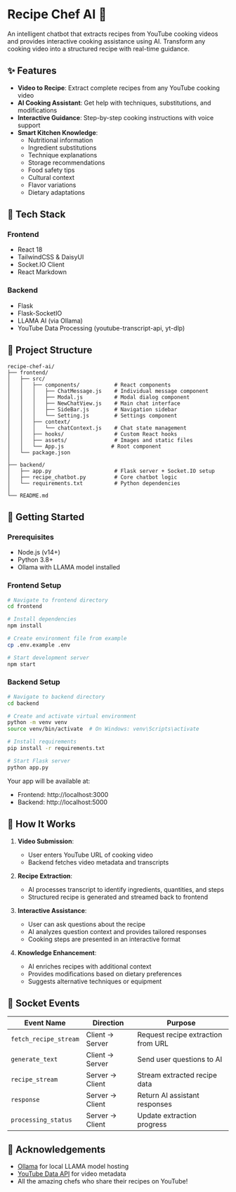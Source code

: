 # Recipe Chef AI 🍳

An intelligent chatbot that extracts recipes from YouTube cooking videos and provides interactive cooking assistance using AI. Transform any cooking video into a structured recipe with real-time guidance.

## ✨ Features

- **Video to Recipe**: Extract complete recipes from any YouTube cooking video
- **AI Cooking Assistant**: Get help with techniques, substitutions, and modifications
- **Interactive Guidance**: Step-by-step cooking instructions with voice support
- **Smart Kitchen Knowledge**:
  - Nutritional information
  - Ingredient substitutions
  - Technique explanations
  - Storage recommendations
  - Food safety tips
  - Cultural context
  - Flavor variations
  - Dietary adaptations

## 🧰 Tech Stack

### Frontend
- React 18
- TailwindCSS & DaisyUI
- Socket.IO Client
- React Markdown

### Backend
- Flask
- Flask-SocketIO
- LLAMA AI (via Ollama)
- YouTube Data Processing (youtube-transcript-api, yt-dlp)

## 📂 Project Structure

```
recipe-chef-ai/
├── frontend/
│   ├── src/
│   │   ├── components/           # React components
│   │   │   ├── ChatMessage.js    # Individual message component
│   │   │   ├── Modal.js          # Modal dialog component  
│   │   │   ├── NewChatView.js    # Main chat interface
│   │   │   ├── SideBar.js        # Navigation sidebar
│   │   │   └── Setting.js        # Settings component
│   │   ├── context/
│   │   │   └── chatContext.js    # Chat state management
│   │   ├── hooks/                # Custom React hooks
│   │   ├── assets/               # Images and static files
│   │   └── App.js               # Root component
│   └── package.json
│
├── backend/
│   ├── app.py                    # Flask server + Socket.IO setup
│   ├── recipe_chatbot.py         # Core chatbot logic
│   └── requirements.txt          # Python dependencies
│
└── README.md
```

## 🚀 Getting Started

### Prerequisites

- Node.js (v14+)
- Python 3.8+
- Ollama with LLAMA model installed

### Frontend Setup

```bash
# Navigate to frontend directory
cd frontend

# Install dependencies
npm install

# Create environment file from example
cp .env.example .env

# Start development server
npm start
```

### Backend Setup

```bash
# Navigate to backend directory
cd backend

# Create and activate virtual environment
python -m venv venv
source venv/bin/activate  # On Windows: venv\Scripts\activate

# Install requirements
pip install -r requirements.txt

# Start Flask server
python app.py
```

Your app will be available at:
- Frontend: http://localhost:3000
- Backend: http://localhost:5000

## 🔄 How It Works

1. **Video Submission**:
   - User enters YouTube URL of cooking video
   - Backend fetches video metadata and transcripts

2. **Recipe Extraction**:
   - AI processes transcript to identify ingredients, quantities, and steps
   - Structured recipe is generated and streamed back to frontend

3. **Interactive Assistance**:
   - User can ask questions about the recipe
   - AI analyzes question context and provides tailored responses
   - Cooking steps are presented in an interactive format

4. **Knowledge Enhancement**:
   - AI enriches recipes with additional context
   - Provides modifications based on dietary preferences
   - Suggests alternative techniques or equipment

## 💬 Socket Events

| Event Name | Direction | Purpose |
|------------|-----------|---------|
| `fetch_recipe_stream` | Client → Server | Request recipe extraction from URL |
| `generate_text` | Client → Server | Send user questions to AI |
| `recipe_stream` | Server → Client | Stream extracted recipe data |
| `response` | Server → Client | Return AI assistant responses |
| `processing_status` | Server → Client | Update extraction progress |



## 🙏 Acknowledgements

- [Ollama](https://ollama.ai/) for local LLAMA model hosting
- [YouTube Data API](https://developers.google.com/youtube/v3) for video metadata
- All the amazing chefs who share their recipes on YouTube!
